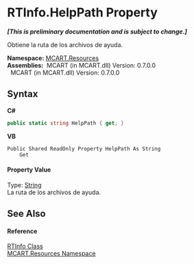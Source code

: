 # RTInfo.HelpPath Property 
 _**\[This is preliminary documentation and is subject to change.\]**_

Obtiene la ruta de los archivos de ayuda.

**Namespace:**&nbsp;<a href="041b170e-5907-685d-b002-4dcd9adea31f">MCART.Resources</a><br />**Assemblies:**&nbsp;&nbsp;MCART (in MCART.dll) Version: 0.7.0.0<br />&nbsp;&nbsp;MCART (in MCART.dll) Version: 0.7.0.0<br />

## Syntax

**C#**<br />
``` C#
public static string HelpPath { get; }
```

**VB**<br />
``` VB
Public Shared ReadOnly Property HelpPath As String
	Get
```


#### Property Value
Type: <a href="http://msdn2.microsoft.com/es-es/library/s1wwdcbf" target="_blank">String</a><br />La ruta de los archivos de ayuda.

## See Also


#### Reference
<a href="9c30bd9a-73a2-58c3-e857-621b4a73d057">RTInfo Class</a><br /><a href="041b170e-5907-685d-b002-4dcd9adea31f">MCART.Resources Namespace</a><br />
